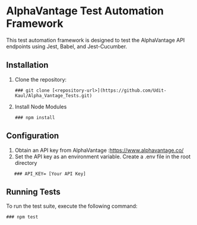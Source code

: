 # AlphaVantage Test Automation Framework

This test automation framework is designed to test the AlphaVantage API endpoints using Jest, Babel, and Jest-Cucumber.

## Installation

1. Clone the repository:
    ```
    ### git clone [<repository-url>](https://github.com/Udit-Kaul/Alpha_Vantage_Tests.git)
    ```
2. Install Node Modules
   ```
   ### npm install
    ```
## Configuration
1. Obtain an API key from AlphaVantage :https://www.alphavantage.co/
2. Set the API key as an environment variable. Create a .env file in the root directory
```
   ### API_KEY= [Your API Key]
```
## Running Tests

To run the test suite, execute the following command:
```
### npm test
```
